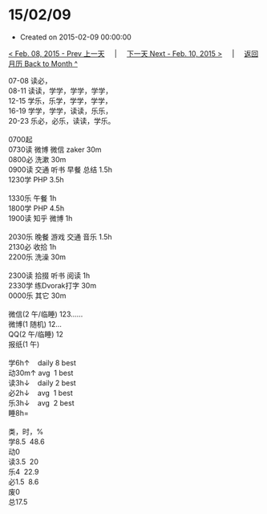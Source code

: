 # 15/02/09

- Created on 2015-02-09 00:00:00

[< Feb. 08, 2015 - Prev 上一天](/lifelogs/2015/02/d08.md) &nbsp; &nbsp; | &nbsp; &nbsp; [下一天 Next - Feb. 10, 2015 >](/lifelogs/2015/02/d10.md) &nbsp; &nbsp; |  &nbsp; &nbsp; [返回月历 Back to Month ^](/lifelogs/2015/02/index.md)
<br/><div>07-08 读必，</div><div>08-11 读读，学学，学学，学学，</div><div>12-15 学乐，乐学，学学，学学，<br/>16-19 学学，学学，读读，乐乐，<br/>20-23 乐必，必乐，读读，学乐。<div><br/></div>0700起</div><div>0730读 微博 微信 zaker 30m<br/>0800必 洗漱 30m</div><div>0900读 交通 听书 早餐 总结 1.5h<br/>1230学 PHP 3.5h<div><br/></div>1330乐 午餐 1h</div><div>1800学 PHP 4.5h</div><div>1900读 知乎 微博 1h</div><div><br/>2030乐 晚餐 游戏 交通 音乐 1.5h</div><div>2130必 收拾 1h</div><div>2200乐 洗澡 30m</div><div><br/></div><div>2300读 拾掇 听书 阅读 1h</div><div>2330学 练Dvorak打字 30m</div><div>0000乐 其它 30m</div><div><div><br/></div><div>微信(2 午/临睡) 123……</div>微博(1 随机) 12…<br/>QQ(2 午/临睡) 12<br/>报纸(1 午) <div><br/></div>学6h↑    daily 8 best<br/>动30m↑ avg  1 best<br/>读3h↓    daily 2 best<br/>必2h↓    avg  1 best<br/>乐3h↓    avg  2 best<br/>睡8h=<div><br/></div>类，时，%<br/><div>学8.5  48.6<br/>动0<br/>读3.5  20<br/>乐4  22.9<br/>必1.5  8.6<br/>废0<br/>总17.5</div>

